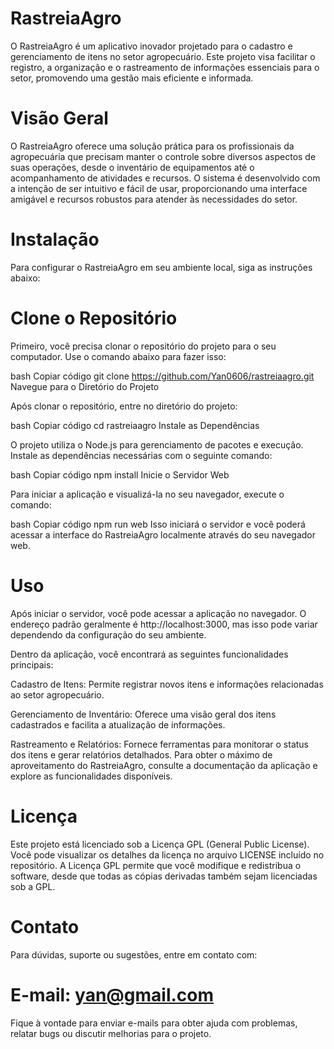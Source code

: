 # RastreiaAgro

O RastreiaAgro é um aplicativo inovador projetado para o cadastro e gerenciamento de itens no setor agropecuário. Este projeto visa facilitar o registro, a organização e o rastreamento de informações essenciais para o setor, promovendo uma gestão mais eficiente e informada.

# Visão Geral

O RastreiaAgro oferece uma solução prática para os profissionais da agropecuária que precisam manter o controle sobre diversos aspectos de suas operações, desde o inventário de equipamentos até o acompanhamento de atividades e recursos. O sistema é desenvolvido com a intenção de ser intuitivo e fácil de usar, proporcionando uma interface amigável e recursos robustos para atender às necessidades do setor.

# Instalação

Para configurar o RastreiaAgro em seu ambiente local, siga as instruções abaixo:

# Clone o Repositório

Primeiro, você precisa clonar o repositório do projeto para o seu computador. Use o comando abaixo para fazer isso:

bash
Copiar código
git clone https://github.com/Yan0606/rastreiaagro.git
Navegue para o Diretório do Projeto

Após clonar o repositório, entre no diretório do projeto:

bash
Copiar código
cd rastreiaagro
Instale as Dependências

O projeto utiliza o Node.js para gerenciamento de pacotes e execução. Instale as dependências necessárias com o seguinte comando:

bash
Copiar código
npm install
Inicie o Servidor Web

Para iniciar a aplicação e visualizá-la no seu navegador, execute o comando:

bash
Copiar código
npm run web
Isso iniciará o servidor e você poderá acessar a interface do RastreiaAgro localmente através do seu navegador web.

# Uso

Após iniciar o servidor, você pode acessar a aplicação no navegador. O endereço padrão geralmente é http://localhost:3000, mas isso pode variar dependendo da configuração do seu ambiente.

Dentro da aplicação, você encontrará as seguintes funcionalidades principais:

Cadastro de Itens: Permite registrar novos itens e informações relacionadas ao setor agropecuário.

Gerenciamento de Inventário: Oferece uma visão geral dos itens cadastrados e facilita a atualização de informações.

Rastreamento e Relatórios: Fornece ferramentas para monitorar o status dos itens e gerar relatórios detalhados.
Para obter o máximo de aproveitamento do RastreiaAgro, consulte a documentação da aplicação e explore as funcionalidades disponíveis.

# Licença

Este projeto está licenciado sob a Licença GPL (General Public License). Você pode visualizar os detalhes da licença no arquivo LICENSE incluído no repositório. A Licença GPL permite que você modifique e redistribua o software, desde que todas as cópias derivadas também sejam licenciadas sob a GPL.

# Contato

Para dúvidas, suporte ou sugestões, entre em contato com:

# E-mail: yan@gmail.com

Fique à vontade para enviar e-mails para obter ajuda com problemas, relatar bugs ou discutir melhorias para o projeto.

